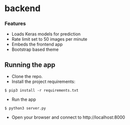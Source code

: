 # backend

### Features
- Loads Keras models for prediction
- Rate limit set to 50 images per minute
- Embeds the frontend app
- Bootstrap based theme

## Running the app
- Clone the repo.
- Install the project requirements:
```
$ pip3 install -r requirements.txt
```
- Run the app
```
$ python3 server.py
```
- Open your browser and connect to http://localhost:8000
